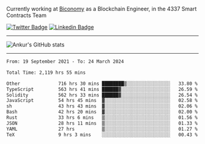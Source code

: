 Currently working at [Biconomy](https://biconomy.io/) as a Blockchain Engineer, in the 4337 Smart Contracts Team

 [![Twitter Badge](https://img.shields.io/badge/-@ankurdubey521-1ca0f1?style=flat-square&labelColor=1ca0f1&logo=twitter&logoColor=white&link=https://twitter.com/ankurdubey521)](https://twitter.com/ankurdubey521) [![Linkedin Badge](https://img.shields.io/badge/-ankurdubey521-blue?style=flat-square&logo=Linkedin&logoColor=white&link=https://www.linkedin.com/in/ankurdubey521/)](https://www.linkedin.com/in/ankurdubey521/)

<hr/>

![Ankur's GitHub stats](https://github-readme-stats.vercel.app/api?username=ankurdubey521&count_private=true&theme=radical)

<hr/>

<!--START_SECTION:waka-->

```txt
From: 19 September 2021 - To: 24 March 2024

Total Time: 2,119 hrs 55 mins

Other              716 hrs 30 mins ████████▒░░░░░░░░░░░░░░░░   33.80 %
TypeScript         563 hrs 41 mins ██████▓░░░░░░░░░░░░░░░░░░   26.59 %
Solidity           562 hrs 33 mins ██████▓░░░░░░░░░░░░░░░░░░   26.54 %
JavaScript         54 hrs 45 mins  ▓░░░░░░░░░░░░░░░░░░░░░░░░   02.58 %
sh                 43 hrs 43 mins  ▓░░░░░░░░░░░░░░░░░░░░░░░░   02.06 %
Bash               42 hrs 20 mins  ▓░░░░░░░░░░░░░░░░░░░░░░░░   02.00 %
Rust               33 hrs 6 mins   ▒░░░░░░░░░░░░░░░░░░░░░░░░   01.56 %
JSON               28 hrs 11 mins  ▒░░░░░░░░░░░░░░░░░░░░░░░░   01.33 %
YAML               27 hrs          ▒░░░░░░░░░░░░░░░░░░░░░░░░   01.27 %
TeX                9 hrs 3 mins    ░░░░░░░░░░░░░░░░░░░░░░░░░   00.43 %
```

<!--END_SECTION:waka-->
